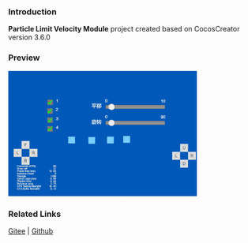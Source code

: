 ### Introduction
**Particle Limit Velocity Module** project created based on CocosCreator version 3.6.0

### Preview
![image](../../../gif/202203/2022030538.gif)

### Related Links
[Gitee](https://gitee.com/mirrors_cocos-creator/test-cases-3d/blob/v3.0/assets/cases/particle) | [Github](https://github.com/cocos-creator/test-cases-3d/blob/v3.0/assets/cases/particle)